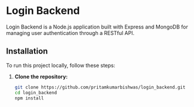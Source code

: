 # Login Backend

Login Backend is a Node.js application built with Express and MongoDB for managing user authentication through a RESTful API.


## Installation

To run this project locally, follow these steps:

1. **Clone the repository:**

   ```bash
   git clone https://github.com/pritamkumarbishwas/login_backend.git
   cd login_backend
   npm install
   

